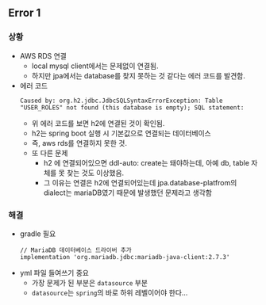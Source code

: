 ## Error 1
### 상황
- AWS RDS 연결
  - local mysql client에서는 문제없이 연결됨.
  - 하지만 jpa에서는 database를 찾지 못하는 것 같다는 에러 코드를 발견함.
- 에러 코드
    ```
    Caused by: org.h2.jdbc.JdbcSQLSyntaxErrorException: Table "USER_ROLES" not found (this database is empty); SQL statement:
    ```
  - 위 에러 코드를 보면 h2에 연결된 것이 확인됨.
  - h2는 spring boot 실행 시 기본값으로 연결되는 데이터베이스
  - 즉, aws rds를 연결하지 못한 것.
  - 또 다른 문제
    - h2 에 연결되어있으면 ddl-auto: create는 돼야하는데, 아예 db, table 자체를 못 찾는 것도 이상했음.
    - 그 이유는 연결은 h2에 연결되어있는데 jpa.database-platfrom의 dialect는 mariaDB였기 때문에 발생했던 문제라고 생각함

### 해결
- gradle 필요
    ```
    // MariaDB 데이터베이스 드라이버 추가
    implementation 'org.mariadb.jdbc:mariadb-java-client:2.7.3'
    ```
- yml 파일 들여쓰기 중요
  - 가장 문제가 된 부분은 `datasource` 부분
  - `datasource`는 `spring`의 바로 하위 레벨이어야 한다...
